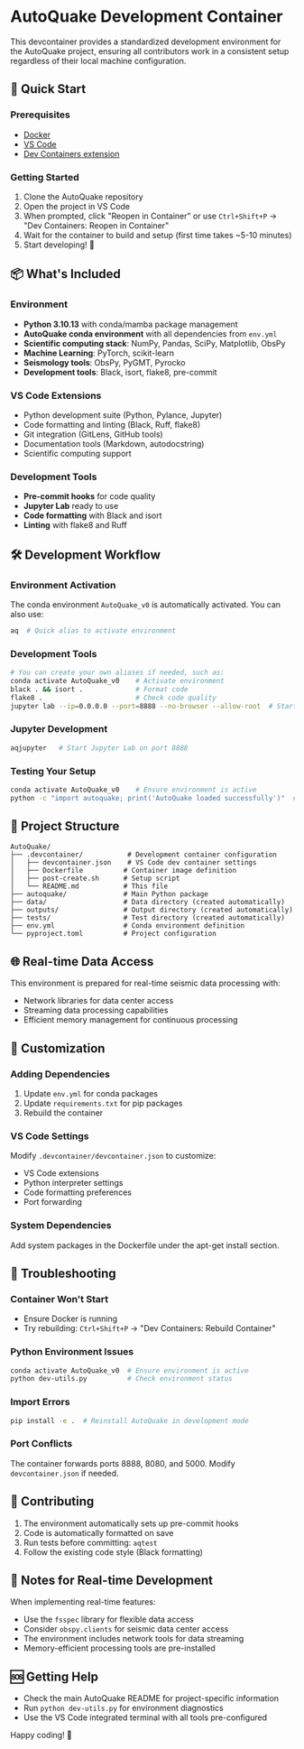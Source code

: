 # AutoQuake Development Container

This devcontainer provides a standardized development environment for the AutoQuake project, ensuring all contributors work in a consistent setup regardless of their local machine configuration.

## 🚀 Quick Start

### Prerequisites
- [Docker](https://www.docker.com/get-started)
- [VS Code](https://code.visualstudio.com/)
- [Dev Containers extension](https://marketplace.visualstudio.com/items?itemName=ms-vscode-remote.remote-containers)

### Getting Started
1. Clone the AutoQuake repository
2. Open the project in VS Code
3. When prompted, click "Reopen in Container" or use `Ctrl+Shift+P` → "Dev Containers: Reopen in Container"
4. Wait for the container to build and setup (first time takes ~5-10 minutes)
5. Start developing! 🎉

## 📦 What's Included

### Environment
- **Python 3.10.13** with conda/mamba package management
- **AutoQuake conda environment** with all dependencies from `env.yml`
- **Scientific computing stack**: NumPy, Pandas, SciPy, Matplotlib, ObsPy
- **Machine Learning**: PyTorch, scikit-learn
- **Seismology tools**: ObsPy, PyGMT, Pyrocko
- **Development tools**: Black, isort, flake8, pre-commit

### VS Code Extensions
- Python development suite (Python, Pylance, Jupyter)
- Code formatting and linting (Black, Ruff, flake8)
- Git integration (GitLens, GitHub tools)
- Documentation tools (Markdown, autodocstring)
- Scientific computing support

### Development Tools
- **Pre-commit hooks** for code quality
- **Jupyter Lab** ready to use
- **Code formatting** with Black and isort
- **Linting** with flake8 and Ruff

## 🛠️ Development Workflow

### Environment Activation
The conda environment `AutoQuake_v0` is automatically activated. You can also use:
```bash
aq  # Quick alias to activate environment
```

### Development Tools
```bash
# You can create your own aliases if needed, such as:
conda activate AutoQuake_v0    # Activate environment
black . && isort .             # Format code
flake8 .                       # Check code quality
jupyter lab --ip=0.0.0.0 --port=8888 --no-browser --allow-root  # Start Jupyter
```

### Jupyter Development
```bash
aqjupyter   # Start Jupyter Lab on port 8888
```

### Testing Your Setup
```bash
conda activate AutoQuake_v0    # Ensure environment is active
python -c "import autoquake; print('AutoQuake loaded successfully')"  # Test AutoQuake import
```

## 📁 Project Structure

```
AutoQuake/
├── .devcontainer/           # Development container configuration
│   ├── devcontainer.json    # VS Code dev container settings
│   ├── Dockerfile          # Container image definition
│   ├── post-create.sh      # Setup script
│   └── README.md           # This file
├── autoquake/              # Main Python package
├── data/                   # Data directory (created automatically)
├── outputs/                # Output directory (created automatically)
├── tests/                  # Test directory (created automatically)
├── env.yml                 # Conda environment definition
└── pyproject.toml          # Project configuration
```

## 🌐 Real-time Data Access

This environment is prepared for real-time seismic data processing with:
- Network libraries for data center access
- Streaming data processing capabilities
- Efficient memory management for continuous processing

## 🔧 Customization

### Adding Dependencies
1. Update `env.yml` for conda packages
2. Update `requirements.txt` for pip packages
3. Rebuild the container

### VS Code Settings
Modify `.devcontainer/devcontainer.json` to customize:
- VS Code extensions
- Python interpreter settings
- Code formatting preferences
- Port forwarding

### System Dependencies
Add system packages in the Dockerfile under the apt-get install section.

## 🚨 Troubleshooting

### Container Won't Start
- Ensure Docker is running
- Try rebuilding: `Ctrl+Shift+P` → "Dev Containers: Rebuild Container"

### Python Environment Issues
```bash
conda activate AutoQuake_v0  # Ensure environment is active
python dev-utils.py          # Check environment status
```

### Import Errors
```bash
pip install -e .  # Reinstall AutoQuake in development mode
```

### Port Conflicts
The container forwards ports 8888, 8080, and 5000. Modify `devcontainer.json` if needed.

## 🤝 Contributing

1. The environment automatically sets up pre-commit hooks
2. Code is automatically formatted on save
3. Run tests before committing: `aqtest`
4. Follow the existing code style (Black formatting)

## 📝 Notes for Real-time Development

When implementing real-time features:
- Use the `fsspec` library for flexible data access
- Consider `obspy.clients` for seismic data center access
- The environment includes network tools for data streaming
- Memory-efficient processing tools are pre-installed

## 🆘 Getting Help

- Check the main AutoQuake README for project-specific information
- Run `python dev-utils.py` for environment diagnostics
- Use the VS Code integrated terminal with all tools pre-configured

Happy coding! 🎉
